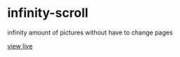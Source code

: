 # infinity-scroll

infinity amount of pictures without have to change pages

[view live](https://cblokkeel.github.io/infinity-scroll)
